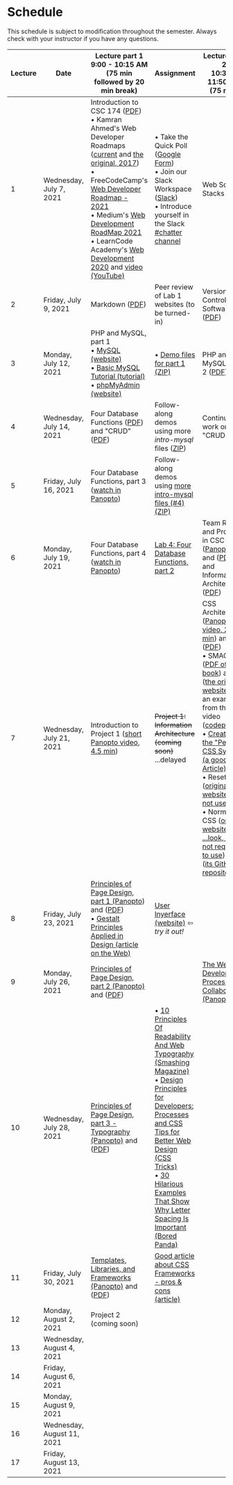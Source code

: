 # **Schedule**
This schedule is subject to modification throughout the semester. Always check with your instructor if you have any questions.

| Lecture | Date                       | Lecture part 1<br>9:00 - 10:15 AM (75 min followed by 20 min break) | Assignment                                                   | Lecture part 2<br>10:35 - 11:50 AM (75 min)                  | Assignment                                                   |
| ------- | -------------------------- | ------------------------------------------------------------ | ------------------------------------------------------------ | ------------------------------------------------------------ | ------------------------------------------------------------ |
| 1       | Wednesday, July 7, 2021    | Introduction to CSC 174 ([PDF](01a-introduction-to-csc174/introduction-to-csc174.pdf))<br>&bull; Kamran Ahmed's Web Developer Roadmaps ([current](https://roadmap.sh/) and [the original, 2017](https://github.com/kamranahmedse/developer-roadmap/tree/ee2b3e5de0e2a9ccccf3f2bbe4687f150df976f4))<br/>&bull; FreeCodeCamp's [Web Developer Roadmap - 2021](https://www.freecodecamp.org/news/how-to-learn-web-dev-in-2021-roadmap/)<br/>&bull; Medium's [Web Development RoadMap 2021](https://medium.com/ucan-learn-to-code/web-development-roadmap-2021-b1bc4aea7e40)<br/>&bull; LearnCode Academy's [Web Development 2020](https://coggle.it/diagram/XfeRbWj7xy3dsEX8/t/web-development-in-2020) and [video (YouTube)](https://youtu.be/SBB1YtwODT0) | &bull; Take the Quick Poll ([Google Form](https://forms.gle/E1iUXuQZVVX6bJ956))<br>&bull; Join our Slack Workspace ([Slack](https://join.slack.com/t/csc174/signup))<br>&bull; Introduce yourself in the Slack [#chatter channel](https://app.slack.com/client/T0263D6G5LN/C026GBTGMK6) | Web Solution Stacks ([PDF](01b-web-solution-stacks/web-solution-stacks.pdf)) | [Lab 1: Initial City Website](lab01-initial-city-website/instructions.md) |
| 2       | Friday, July 9, 2021       | Markdown ([PDF](2a-markdown/markdown.pdf))                   | Peer review of Lab 1 websites (to be turned-in)              | Version Control Software ([PDF](2b-version-control/version-control-software.pdf)) | [Lab 2: GitHub Fork](lab02-github-fork/instructions.md)      |
| 3       | Monday, July 12, 2021      | PHP and MySQL, part 1<br>&bull; [MySQL (website)](https://www.mysql.com/)<br>&bull; [Basic MySQL Tutorial (tutorial)](https://www.digitalocean.com/community/tutorials/a-basic-mysql-tutorial)<br/>&bull; [phpMyAdmin (website)](https://www.phpmyadmin.net/) | &bull; [Demo files for part 1 (ZIP)](03a-php-mysql1/intro-mysql.zip) | PHP and MySQL, part 2 ([PDF](03b-php-mysql2/php-mysql2.pdf)) | &bull; [Demo files for part 2 (ZIP)](03b-php-mysql2/intro-mysql2.zip)<br>&bull; Assignment: [Prep for Lab 3 - instructions](03b-php-mysql2/instructions.md) |
| 4       | Wednesday, July 14, 2021   | Four Database Functions ([PDF](04a-four-database-functions/html-forms-review.pdf)) and "CRUD" ([PDF](04a-four-database-functions/crud.pdf)) | Follow-along demos using more *intro-mysql* files ([ZIP](04a-four-database-functions/intro-mysql3.zip)) | Continue work on "CRUD"                                      | [Lab 3: Four Database Functions, part 1](lab03-four-database-functions1/instructions.md) |
| 5       | Friday, July 16, 2021      | Four Database Functions, part 3 ([watch in Panopto](https://rochester.hosted.panopto.com/Panopto/Pages/Viewer.aspx?id=757708e2-27a6-4312-9883-ad670124e2ea)) | Follow-along demos using [more intro-mysql files (#4) (ZIP)](05a-four-database-functions3/intro-mysql4.zip) |                                                              |                                                              |
| 6       | Monday, July 19, 2021      | Four Database Functions, part 4 ([watch in Panopto](https://rochester.hosted.panopto.com/Panopto/Pages/Viewer.aspx?id=b7f69a5e-123b-4ccc-a8ae-ad6a00ef384f)) | [Lab 4: Four Database Functions, part 2](lab04-four-database-functions2/instructions.md) | Team Roles and Projects in CSC 174 ([Panopto](https://rochester.hosted.panopto.com/Panopto/Pages/Viewer.aspx?id=7f696478-c536-4fea-bdad-ad6a01576fce)) and ([PDF](06b-team-roles-and-projects/team-roles.pdf)) and Information Architecture ([PDF](06b-team-roles-and-projects/information-architecture.pdf)) | [Lab 5: Remote Web Application](lab05-remote-database-application/instructions.md) |
| 7       | Wednesday, July 21, 2021   | Introduction to Project 1 ([short Panopto video, 4.5 min](https://rochester.hosted.panopto.com/Panopto/Pages/Viewer.aspx?id=f72286b5-d562-478e-b5cd-ad6c00f4c823)) | <s>Project 1: Information Architecture (coming soon)</s> ...delayed | CSS Architecture ([Panopto video, 27.5 min](https://rochester.hosted.panopto.com/Panopto/Pages/Viewer.aspx?id=485d44a0-46b7-409e-b5f1-ad6c015a655d)) and ([PDF](7b-css-architecture/css-architecture.pdf))<br>&bull; SMACSS ([PDF of the book](7b-css-architecture/smacss.pdf)) and ([the original website](http://smacss.com/)) and an example from the video ([codepen](https://codepen.io/jackw/pen/apVzYo))<br/>&bull; [Creating the "Perfect" CSS System (a good Article)](https://medium.com/gusto-design/creating-the-perfect-css-system-fa38f5bcdd9e)<br/>&bull; Reset CSS ([original website ...do not use!](https://meyerweb.com/eric/tools/css/reset/))<br/>&bull; Normalize CSS ([original website ...look, but not required to use](https://necolas.github.io/normalize.css/)) and ([its GitHub repository](https://github.com/necolas/normalize.css/)) | [Lab 6: CSS Architecture](lab06-css-architecture/instructions.md) |
| 8       | Friday, July 23, 2021      | [Principles of Page Design, part 1 (Panopto](https://rochester.hosted.panopto.com/Panopto/Pages/Viewer.aspx?id=dd639838-a3d2-4051-b089-ad6d014115ba)) and ([PDF](08a-principles-of-page-design1/principles-of-page-design1.pdf))<br>&bull; [Gestalt Principles Applied in Design (article on the Web)](https://www.webfx.com/blog/web-design/gestalt-principles-applied-in-design/) | [User Inyerface (website)](https://userinyerface.com/) &#8678; *try it out!* |                                                              | [Project 1: Information Architecture](project1-information-architecture/instructions.md) |
| 9       | Monday, July 26, 2021      | [Principles of Page Design, part 2 (Panopto)](https://rochester.hosted.panopto.com/Panopto/Pages/Viewer.aspx?id=2cd5c090-5bfa-4354-a130-ad6d01413d52) and ([PDF](09a-principles-of-page-design2/page-layout.pdf)) |                                                              | [The Web Development Process - Collaboration (Panopto)](https://rochester.hosted.panopto.com/Panopto/Pages/Viewer.aspx?id=cb5b7ebc-795d-4b8c-ae93-ad710109851a) | [Lab 7: Website Collaboration](lab07-collaboration/instructions.md) |
| 10      | Wednesday, July 28, 2021   | [Principles of Page Design, part 3 - Typography (Panopto)](https://rochester.hosted.panopto.com/Panopto/Pages/Viewer.aspx?id=2bede5dd-f18b-4383-b4e0-ad6d01415467) and ([PDF](10a-principles-of-page-design3/typography.pdf)) | &bull; [10 Principles Of Readability And Web Typography (Smashing Magazine)](https://www.smashingmagazine.com/2009/03/10-principles-for-readable-web-typography/)<br>&bull; [Design Principles for Developers: Processes and CSS Tips for Better Web Design (CSS Tricks)](https://css-tricks.com/design-principles-for-developers-processes-and-css-tips-for-better-web-design/)<br>&bull; [30 Hilarious Examples That Show Why Letter Spacing Is Important (Bored Panda)](https://www.boredpanda.com/funny-importance-of-kerning/) |                                                              | [Lab 8: Visual Design Reviews](lab08-visual-design-reviews/instructions.md) |
| 11      | Friday, July 30, 2021      | [Templates, Libraries, and Frameworks (Panopto)](https://rochester.hosted.panopto.com/Panopto/Pages/Viewer.aspx?id=8a3dfd82-6db8-4f0e-af5c-ad740157969e) and ([PDF](11a-templates-libraries-frameworks/templates-libraries-frameworks.pdf)) | [Good article about CSS Frameworks - pros & cons (article)](https://geekflare.com/best-css-frameworks/) |                                                              | [Lab 9: CSS Frameworks](lab09-css-frameworks/instructions.md) |
| 12      | Monday, August 2, 2021     | Project 2 (coming soon)                                      |                                                              |                                                              |                                                              |
| 13      | Wednesday, August 4, 2021  |                                                              |                                                              |                                                              |                                                              |
| 14      | Friday, August 6, 2021     |                                                              |                                                              |                                                              |                                                              |
| 15      | Monday, August 9, 2021     |                                                              |                                                              |                                                              |                                                              |
| 16      | Wednesday, August 11, 2021 |                                                              |                                                              |                                                              |                                                              |
| 17      | Friday, August 13, 2021    |                                                              |                                                              |                                                              |                                                              |

